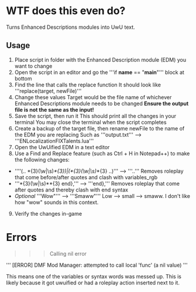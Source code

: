 # WTF does this even do?

Turns Enhanced Descriptions modules into UwU text.


## Usage

1. Place script in folder with the Enhanced Description module (EDM) you want to change
2. Open the script in an editor and go the '''if __name__ == "__main__"''' block at bottom
3. Find the line that calls the replace function
   It should look like '''replace(target, newFile)'''
4. Change these values
   Target would be the file name of whichever Enhanced Descriptions module needs to be changed
  **Ensure the output file is not the same as the input!**
5. Save the script, then run it
   This should print all the changes in your terminal
   You may close the terminal when the script completes
6. Create a backup of the target file, then rename newFile to the name of the EDM you are replacing
   Such as '''output.txt''' --> '''ENLocalizationFIXTalents.lua'''
7. Open the UwUified EDM in a text editor
8. Use a Find and Replace feature (such as Ctrl + H in Notepad++) to make the following changes:
- ''''(\.\. \*{3}(\w|\s)*\*{3})|(\*{3}(\w|\s)*\*{3} \.\.)'''	--> '''..'''
  Removes roleplay that come before/after quotes and clash with variables_rgb
- '''\*{3}(\w|\s)*\*{3} end},'''  --> '''end},'''
  Removes roleplay that come after quotes and thereby clash with end syntax
- *Optional* '''Wow"''' --> '''Smaww"'''
  Low --> small --> smaww. I don't like how "wow" sounds in this context.
9. Verify the changes in-game

# Errors
>>> Calling nil error

'''
\[ERROR\] DMF Mod Manager: attempted to call local 'func' (a nil value)
'''

This means one of the variables or syntax words was messed up. This is likely because it got uwuified or had a roleplay action inserted next to it.
